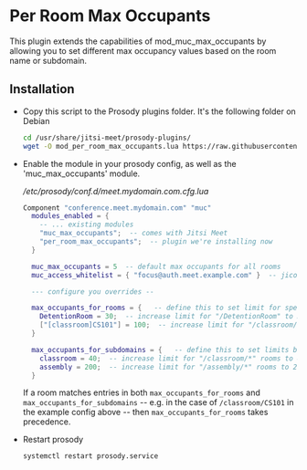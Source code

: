 # Per Room Max Occupants

This plugin extends the capabilities of mod_muc_max_occupants by allowing you to set different max occupancy values
based on the room name or subdomain.


## Installation

- Copy this script to the Prosody plugins folder. It's the following folder on
  Debian 

   ```bash
   cd /usr/share/jitsi-meet/prosody-plugins/
   wget -O mod_per_room_max_occupants.lua https://raw.githubusercontent.com/jitsi-contrib/prosody-plugins/main/per_room_max_occupants/mod_per_room_max_occupants.lua
   ```
  
- Enable the module in your prosody config, as well as the 'muc_max_occupants' module.

  _/etc/prosody/conf.d/meet.mydomain.com.cfg.lua_

  ```lua
  Component "conference.meet.mydomain.com" "muc"
    modules_enabled = {
      -- ... existing modules
      "muc_max_occupants";  -- comes with Jitsi Meet
      "per_room_max_occupants";  -- plugin we're installing now 
    }
  
    muc_max_occupants = 5  -- default max occupants for all rooms
    muc_access_whitelist = { "focus@auth.meet.example.com" }  -- jicofo should be excluded from occupancy count
  
    --- configure you overrides --
  
    max_occupants_for_rooms = {   -- define this to set limit for specific rooms
      DetentionRoom = 30;  -- increase limit for "/DetentionRoom" to 30  
      ["[classroom]CS101"] = 100;  -- increase limit for "/classroom/CS101" to 100
    }
  
    max_occupants_for_subdomains = {   -- define this to set limits based on subdomain
      classroom = 40;  -- increase limit for "/classroom/*" rooms to 40  
      assembly = 200;  -- increase limit for "/assembly/*" rooms to 200  
    }
  ```

  If a room matches entries in both `max_occupants_for_rooms` and `max_occupants_for_subdomains` -- e.g. in the 
  case of `/classroom/CS101` in the example config above -- then `max_occupants_for_rooms` takes precedence.


- Restart prosody

  ```bash
  systemctl restart prosody.service
  ```
